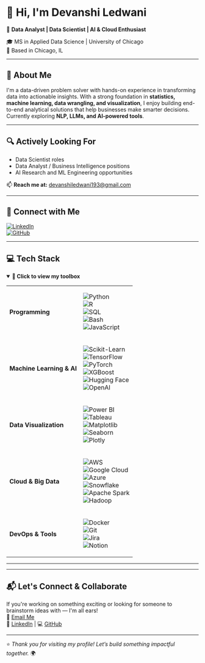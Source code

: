 # 👋 Hi, I'm Devanshi Ledwani  
🚀 **Data Analyst | Data Scientist | AI & Cloud Enthusiast**  

🎓 MS in Applied Data Science | University of Chicago  
📍 Based in Chicago, IL 


---

## 🌟 About Me  
I'm a data-driven problem solver with hands-on experience in transforming data into actionable insights. With a strong foundation in **statistics, machine learning, data wrangling, and visualization**, I enjoy building end-to-end analytical solutions that help businesses make smarter decisions.  
Currently exploring **NLP, LLMs, and AI-powered tools**.

---

## 🔍 Actively Looking For  
- Data Scientist roles  
- Data Analyst / Business Intelligence positions  
- AI Research and ML Engineering opportunities  

📫 **Reach me at:** [devanshiledwani193@gmail.com](mailto:devanshiledwani193@gmail.com)

---

## 🔗 Connect with Me  
[![LinkedIn](https://img.shields.io/badge/LinkedIn-Devanshi%20Ledwani-0077B5?style=for-the-badge&logo=linkedin&logoColor=white)](https://linkedin.com/in/devanshi-ledwani)  
[![GitHub](https://img.shields.io/badge/GitHub-devanshi25112001-181717?style=for-the-badge&logo=github&logoColor=white)](https://github.com/devanshi25112001)

---

## 💻 Tech Stack

<details open>
<summary><strong>🧰 Click to view my toolbox</strong></summary>

<table>
<tr>
<td><strong>Programming</strong></td>
<td>

![Python](https://img.shields.io/badge/Python-3776AB?style=flat&logo=python&logoColor=white)  
![R](https://img.shields.io/badge/R-276DC3?style=flat&logo=r&logoColor=white)  
![SQL](https://img.shields.io/badge/SQL-4479A1?style=flat&logo=mysql&logoColor=white)  
![Bash](https://img.shields.io/badge/Bash-4EAA25?style=flat&logo=gnu-bash&logoColor=white)  
![JavaScript](https://img.shields.io/badge/JavaScript-F7DF1E?style=flat&logo=javascript&logoColor=black)

</td>
</tr>

<tr>
<td><strong>Machine Learning & AI</strong></td>
<td>

![Scikit-Learn](https://img.shields.io/badge/Scikit--Learn-F7931E?style=flat&logo=scikitlearn&logoColor=white)  
![TensorFlow](https://img.shields.io/badge/TensorFlow-FF6F00?style=flat&logo=tensorflow&logoColor=white)  
![PyTorch](https://img.shields.io/badge/PyTorch-EE4C2C?style=flat&logo=pytorch&logoColor=white)  
![XGBoost](https://img.shields.io/badge/XGBoost-F37626?style=flat&logo=xgboost&logoColor=white)  
![Hugging Face](https://img.shields.io/badge/Transformers-FFD43B?style=flat&logo=huggingface&logoColor=black)  
![OpenAI](https://img.shields.io/badge/OpenAI-412991?style=flat&logo=openai&logoColor=white)

</td>
</tr>

<tr>
<td><strong>Data Visualization</strong></td>
<td>

![Power BI](https://img.shields.io/badge/PowerBI-F2C811?style=flat&logo=powerbi&logoColor=black)  
![Tableau](https://img.shields.io/badge/Tableau-E97627?style=flat&logo=tableau&logoColor=white)  
![Matplotlib](https://img.shields.io/badge/Matplotlib-11557C?style=flat&logo=matplotlib&logoColor=white)  
![Seaborn](https://img.shields.io/badge/Seaborn-3776AB?style=flat&logo=python&logoColor=white)  
![Plotly](https://img.shields.io/badge/Plotly-3F4F75?style=flat&logo=plotly&logoColor=white)

</td>
</tr>

<tr>
<td><strong>Cloud & Big Data</strong></td>
<td>

![AWS](https://img.shields.io/badge/AWS-232F3E?style=flat&logo=amazon-aws&logoColor=white)  
![Google Cloud](https://img.shields.io/badge/GCP-4285F4?style=flat&logo=google-cloud&logoColor=white)  
![Azure](https://img.shields.io/badge/Azure-0078D4?style=flat&logo=microsoft-azure&logoColor=white)  
![Snowflake](https://img.shields.io/badge/Snowflake-29B5E8?style=flat&logo=snowflake&logoColor=white)  
![Apache Spark](https://img.shields.io/badge/Spark-F37626?style=flat&logo=apachespark&logoColor=white)  
![Hadoop](https://img.shields.io/badge/Hadoop-66CCFF?style=flat&logo=apache&logoColor=black)

</td>
</tr>

<tr>
<td><strong>DevOps & Tools</strong></td>
<td>

![Docker](https://img.shields.io/badge/Docker-2496ED?style=flat&logo=docker&logoColor=white)  
![Git](https://img.shields.io/badge/Git-F05032?style=flat&logo=git&logoColor=white)  
![Jira](https://img.shields.io/badge/Jira-0052CC?style=flat&logo=jira&logoColor=white)  
![Notion](https://img.shields.io/badge/Notion-000000?style=flat&logo=notion&logoColor=white)

</td>
</tr>
</table>

</details>

---


---

## 📬 Let's Connect & Collaborate  
If you're working on something exciting or looking for someone to brainstorm ideas with — I'm all ears!  
📧 [Email Me](mailto:devanshiledwani193@gmail.com)  
🔗 [LinkedIn](https://linkedin.com/in/devanshi-ledwani) | 💻 [GitHub](https://github.com/devanshi25112001)

---

⭐ *Thank you for visiting my profile! Let’s build something impactful together.* 🌍

